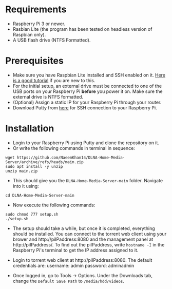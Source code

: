 # Requirements
- Raspberry Pi 3 or newer.
- Rasbian Lite (the program has been tested on headless version of Raspbian only).
- A USB flash drive (NTFS Formatted).

# Prerequisites
- Make sure you have Raspbian Lite installed and SSH enabled on it. [Here is a good tutorial](https://randomnerdtutorials.com/installing-raspbian-lite-enabling-and-connecting-with-ssh/) if you are new to this.
- For the initial setup, an external drive must be connected to one of the USB ports on your Raspberry Pi **before** you power it on. Make sure the external drive is NTFS formatted.
- (Optional) Assign a static IP for your Raspberry Pi through your router.
- Download Putty from [here](https://the.earth.li/~sgtatham/putty/latest/w32/putty.exe) for SSH connection to your Raspberry Pi.

# Installation
- Login to your Raspberry Pi using Putty and clone the repository on it.
- Or write the following commands in terminal in sequence:

```
wget https://github.com/NaeemKhan14/DLNA-Home-Media-Server/archive/refs/heads/main.zip
sudo apt install -y unzip
unzip main.zip
```

- This should give you the `DLNA-Home-Media-Server-main` folder. Navigate into it using:

`cd DLNA-Home-Media-Server-main`

- Now execute the following commands:

```
sudo chmod 777 setup.sh
./setup.sh
```

- The setup should take a while, but once it is completed, everything should be installed. You can connect to the torrent web client using your brower and http://piIPaddress:8080 and the management panel at http://piIPaddress/. To find out the piIPaddress, write `hostname -I` in the Raspberry Pi's terminal to get the IP address assigned to it.

- Login to torrent web client at http://piIPaddress:8080. The default credentials are:
username: admin
password: adminadmin
- Once logged in, go to Tools -> Options. Under the Downloads tab, change the `Default Save Path` to `/media/hdd/videos`.
